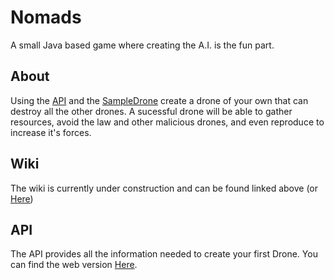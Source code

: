 Nomads
======

A small Java based game where creating the A.I. is the fun part.

About
-----
Using the [API](http://grosinger.net/nomads/API) and the [SampleDrone](https://github.com/tgrosinger/Nomads-Sample-Drone) create a drone of your own that can destroy all the other drones.
A sucessful drone will be able to gather resources, avoid the law and other malicious drones, and even reproduce to increase it's forces.

Wiki
----
The wiki is currently under construction and can be found linked above (or [Here](https://github.com/tgrosinger/Nomads/wiki))

API
---
The API provides all the information needed to create your first Drone.  You can find the web version [Here](http://grosinger.net/nomads/API).
